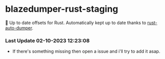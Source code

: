 # blazedumper-rust-staging

🚀 Up to date offsets for Rust. Automatically kept up to date thanks to [rust-auto-dumper](https://github.com/Akandesh/rust-auto-dumper).


### Last Update 02-10-2023 12:23:08
- If there's something missing then open a issue and i'll try to add it asap.